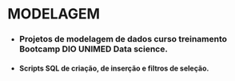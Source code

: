 # MODELAGEM

- ### Projetos de modelagem de dados curso treinamento Bootcamp DIO UNIMED Data science.

- #### Scripts SQL de criação, de inserção e filtros de seleção.

  

  